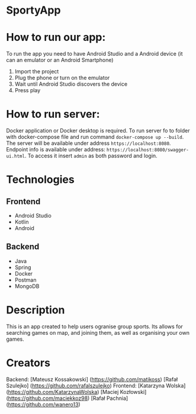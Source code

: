 # SportyApp
# How to run our app:
To run the app you need to have Android Studio and a Android device (it can an emulator or an Android Smartphone)  
1. Import the project  
2. Plug the phone or turn on the emulator  
3. Wait until Android Studio discovers the device  
4. Press play
# How to run server:
Docker application or Docker desktop is required.
To run server fo to folder with docker-compose file and run command `docker-compose up --build`.
The server will be available under address `https://localhost:8080`.
Endpoint info is available under address: `https://localhost:8080/swagger-ui.html`. To access it insert `admin` as both password and login.
# Technologies
## Frontend
- Android Studio
- Kotlin
- Android
## Backend
- Java
- Spring
- Docker
- Postman
- MongoDB
# Description
This is an app created to help users ogranise group sports. Its allows for searching games on map, and joining them, as well as organising your own games.
# Creators
Backend:
[Mateusz Kossakowski] (https://github.com/matikoss)
[Rafał Szulejko] (https://github.com/rafalszulejko)
Frontend:
[Katarzyna Wolska] (https://github.com/KatarzynaWolska)
[Maciej Kozłowski] (https://github.com/maciekkoz98)
[Rafał Pachnia] (https://github.com/wanero13)
